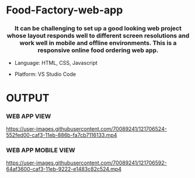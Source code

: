 # Food-Factory-web-app
<h3 align="center">It can be challenging to set up a good looking web project whose layout responds well to different screen resolutions and work well in mobile and offline environments.
This is a responsive online food ordering web app.</h3>

* Language: HTML, CSS, Javascript

* Platform: VS Studio Code

# OUTPUT
<h3>WEB APP VIEW</h3>

https://user-images.githubusercontent.com/70089241/121706524-552fed00-caf3-11eb-886b-fa7cb7116133.mp4




<h3>WEB APP MOBILE VIEW</h3>

https://user-images.githubusercontent.com/70089241/121706592-64af3600-caf3-11eb-9222-e1483c82c524.mp4


